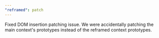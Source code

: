 ```yaml
---
"reframed": patch
---
```


Fixed DOM insertion patching issue. We were accidentally patching the main context's prototypes instead of the reframed context prototypes.
